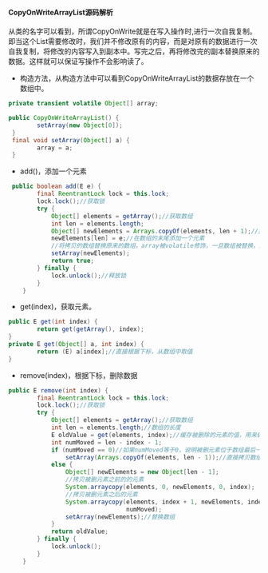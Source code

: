 #### CopyOnWriteArrayList源码解析

从类的名字可以看到，所谓CopyOnWrite就是在写入操作时,进行一次自我复制。即当这个List需要修改时，我们并不修改原有的内容，而是对原有的数据进行一次自我复制，将修改的内容写入到副本中。写完之后，再将修改完的副本替换原来的数据。这样就可以保证写操作不会影响读了。

* 构造方法，从构造方法中可以看到CopyOnWriteArrayList的数据存放在一个数组中。

```java
private transient volatile Object[] array;

public CopyOnWriteArrayList() {
        setArray(new Object[0]);
 }
 final void setArray(Object[] a) {
        array = a;
 }

```

* add()，添加一个元素

```java
 public boolean add(E e) {
        final ReentrantLock lock = this.lock;
        lock.lock();//获取锁
        try {
            Object[] elements = getArray();//获取数组
            int len = elements.length;
            Object[] newElements = Arrays.copyOf(elements, len + 1);//拷贝一份数组
            newElements[len] = e;//在数组的末尾添加一个元素
            //将拷贝的数组替换原来的数组，array被volatile修饰，一旦数组被替换，其它线程能够立刻知道
            setArray(newElements);
            return true;
        } finally {
            lock.unlock();//释放锁
        }
    }
```

* get(index)，获取元素。

```java
public E get(int index) {
        return get(getArray(), index);
}
private E get(Object[] a, int index) {
        return (E) a[index];//直接根据下标，从数组中取值
}
```

* remove(index)，根据下标，删除数据

```java
public E remove(int index) {
        final ReentrantLock lock = this.lock;
        lock.lock();//获取锁
        try {
            Object[] elements = getArray();//获取数组
            int len = elements.length;//数组的长度
            E oldValue = get(elements, index);//缓存被删除的元素的值，用来做返回值
            int numMoved = len - index - 1;
            if (numMoved == 0)//如果numMoved等于0，说明被删元素位于数组最后一位
                setArray(Arrays.copyOf(elements, len - 1));//直接拷贝数组最后一位之前的数据
            else {
                Object[] newElements = new Object[len - 1];
                //拷贝被删元素之前的的元素
                System.arraycopy(elements, 0, newElements, 0, index);
                //拷贝被删元素之后的元素
                System.arraycopy(elements, index + 1, newElements, index,
                                 numMoved);
                setArray(newElements);//替换数组
            }
            return oldValue;
        } finally {
            lock.unlock();
        }
    }
```

